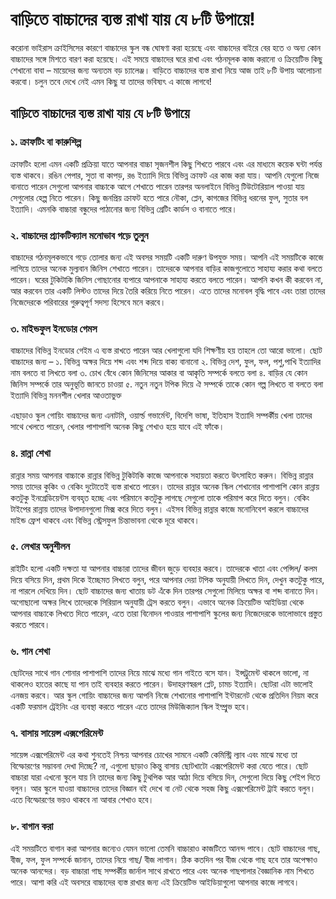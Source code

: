 # বাড়িতে বাচ্চাদের ব্যস্ত রাখা যায় যে ৮টি উপায়ে!

করোনা ভাইরাস ক্রাইসিসের কারণে বাচ্চাদের স্কুল বন্ধ ঘোষণা করা হয়েছে এবং বাচ্চাদের বাইরে বের হতে ও অন্য কোন বাচ্চাদের সঙ্গে মিশতে বারণ করা হয়েছে। এই সময়ে বাচ্চাদের ঘরে রাখা এবং গঠনমূলক কাজ করানো ও ক্রিয়েটিভ কিছু শেখানো বাবা – মায়েদের জন্য অন্যতম বড় চ্যালেঞ্জ। বাড়িতে বাচ্চাদের ব্যস্ত রাখা নিয়ে আজ তাই ৮টি উপায় আলোচনা করবো। চলুন তবে দেখে নেই এমন কিছু যা তাদের ভবিষ্যৎ এ কাজে লাগবে!
## বাড়িতে বাচ্চাদের ব্যস্ত রাখা যায় যে ৮টি উপায়ে
### ১. ক্রাফটিং বা কারুশিল্প
ক্রাফটিং হলো এমন একটি প্রক্রিয়া যাতে আপনার বাচ্চা সৃজনশীল কিছু শিখতে পারবে এবং এর মাধ্যমে কয়েক ঘন্টা পর্যন্ত ব্যস্ত থাকবে। রঙিন পেপার, সুতা বা কাপড়, রঙ ইত্যাদি দিয়ে বিভিন্ন ক্রাফট এর কাজ করা যায়। আপনি যেগুলো নিজে বানাতে পারেন সেগুলো আপনার বাচ্চাকে আগে শেখাতে পারেন তারপর অনলাইনে বিভিন্ন টিউটোরিয়াল পাওয়া যায় সেগুলোর হেল্প নিতে পারেন। কিছু জনপ্রিয় ক্রাফট হতে পারে নৌকা, প্লেন, কাগজের বিভিন্ন ধরনের ফুল, সুতার বল ইত্যাদি। এমনকি বাচ্চারা বন্ধুদের পাঠানোর জন্য বিভিন্ন গ্রেটিং কার্ডস ও বানাতে পারে।
### ২. বাচ্চাদের প্র্যাকটিক্যাল মনোভাব গড়ে তুলুন
বাচ্চাদের গঠনমূলকভাবে গড়ে তোলার জন্য এই অবসর সময়টি একটি দারুণ উপযুক্ত সময়। আপনি এই সময়টিকে কাজে লাগিয়ে তাদের অনেক মুল্যবান জিনিস শেখাতে পারেন। তাদেরকে আপনার বাড়ির কাজগুলোতে সাহায্য করার কথা বলতে পারেন। ঘরের টুকিটাকি জিনিস গোছানোর ব্যপারে আপনাকে সাহায্য করতে বলতে পারেন। আপনি কখন কী করবেন না, আর করবেন তার একটি লিস্টও তাদের দিয়ে তৈরি করিয়ে নিতে পারেন। এতে তাদের মনোবল বৃদ্ধি পাবে এবং তারা তাদের নিজেদেরকে পরিবারের গুরুত্বপূর্ণ সদস্য হিসেবে মনে করবে।
### ৩. মাইন্ডফুল ইনডোর গেমস
বাচ্চাদের বিভিন্ন ইনডোর গেইম এ ব্যস্ত রাখতে পারেন আর খেলাগুলো যদি শিক্ষণীয় হয় তাহলে তো আরো ভালো। ছোট বাচ্চাদের জন্য –
১. বিভিন্ন অক্ষর দিয়ে শব্দ এবং শব্দ দিয়ে বাক্য বানানো
২. বিভিন্ন দেশ, ফুল, ফল, পশু,পাখি ইত্যাদির নাম বলতে বা লিখতে বলা
৩. চোখ বেঁধে কোন জিনিসের আকার বা আকৃতি সম্পর্কে বলতে বলা
৪. বাড়ির যে কোন জিনিস সম্পর্কে তার অনুভূতি জানতে চাওয়া
৫. নতুন নতুন টপিক দিয়ে ঐ সম্পর্কে তাকে কোন গল্প লিখতে বা বলতে বলা ইত্যাদি বিভিন্ন মননশীল খেলার আওতাভুক্ত

এছাড়াও স্কুল গোয়িং বাচ্চাদের জন্য এনাটমি, ওয়ার্ল্ড গভার্মেন্ট, বিদেশি ভাষা, ইতিহাস ইত্যাদি সম্পর্কীয় খেলা তাদের সাথে খেলতে পারেন, খেলার পাশাপাশি অনেক কিছু শেখাও হয়ে যাবে এই ফাঁকে।
### ৪. রান্না শেখা 
রান্নার সময় আপনার বাচ্চাকে রান্নার বিভিন্ন টুকিটাকি কাজে আপনাকে সহায়তা করতে উৎসাহিত করুন। বিভিন্ন রান্নার সময় তাদের কুকিং ও বেকিং দুটোতেই ব্যস্ত রাখতে পারেন। তাদের রান্নার অনেক স্কিল শেখানোর পাশাপাশি কোন রান্নায় কতটুকু ইনগ্রেডিয়েন্টস ব্যবহৃত হচ্ছে এবং পরিমানে কতটুকু লাগছে সেগুলো তাকে পরিমাপ করে দিতে বলুন। বেকিং টাইপের রান্নায় তাদের উপাদানগুলো মিক্স করে দিতে বলুন। এইসব বিভিন্ন রান্নার কাজে মনোনিবেশ করলে বাচ্চাদের মাইন্ড ফ্রেশ থাকবে এবং বিভিন্ন স্ট্রেসফুল চিন্তাভাবনা থেকে দূরে থাকবে।
### ৫. লেখার অনুশীলন
রাইটিং হলো একটি দক্ষতা যা আপনার বাচ্চারা তাদের জীবন জুড়ে ব্যবহার করবে। তাদেরকে খাতা এবং পেন্সিল/ কলম দিয়ে বসিয়ে দিন, প্রথম দিকে ইচ্ছেমত লিখতে বলুন, পরে আপনার দেয়া টপিক অনুযায়ী লিখতে দিন, দেখুন কতটুকু পারে, না পারলে দেখিয়ে দিন। ছোট বাচ্চাদের জন্য খাতায় ডট এঁকে দিন তারপর সেগুলো মিলিয়ে অক্ষর বা শব্দ বানাতে দিন। অগোছালো অক্ষর লিখে তাদেরকে সিরিয়াল অনুযায়ী ট্রেস করতে বলুন। এভাবে অনেক ক্রিয়েটিভ আইডিয়া থেকে আপনার বাচ্চাকে লিখতে দিতে পারেন, এতে তারা বিনোদন পাওয়ার পাশাপাশি স্কুলের জন্য নিজেদেরকে ভালোভাবে প্রস্তুত করতে পারবে।
### ৬. গান শেখা 
ছোটদের সাথে গান শোনার পাশাপাশি তাদের নিয়ে মাঝে মধ্যে গান গাইতে বসে যান। ইন্সট্রুমেন্ট থাকলে ভালো, না থাকলেও হাতের কাছে যা পান তাই ব্যবহার করতে পারেন। উদাহরণস্বরূপ প্লেট, চামচ ইত্যাদি। ছোটরা এটা ভালোই এনজয় করবে। আর স্কুল গোয়িং বাচ্চাদের জন্য আপনি নিজে শেখানোর পাশাপাশি ইন্টারনেট থেকে প্রতিদিন নিয়ম করে একটি ফরমাল ট্রেইনিং এর ব্যবস্থা করতে পারেন এতে তাদের মিউজিক্যাল স্কিল ইম্প্রুভ হবে।
### ৭. বাসায় সায়েন্স এক্সপেরিমেন্ট
সায়েন্স এক্সপেরিমেন্ট এর কথা শুনতেই নিশ্চয় আপনার চোখের সামনে একটি কেমিস্ট্রি ল্যাব এবং মাঝে মধ্যে তা বিস্ফোরণের সম্ভাবনা দেখা দিচ্ছে? না, এগুলো ছাড়াও কিন্তু বাসায় ছোটখাটো এক্সপেরিমেন্ট করা যেতে পারে। ছোট বাচ্চারা যারা এখনো স্কুলে যায় নি তাদের জন্য কিছু টুথপিক আর আঠা দিয়ে বসিয়ে দিন, সেগুলো দিয়ে কিছু শেইপ দিতে বলুন। আর স্কুলে যাওয়া বাচ্চাদের তাদের বিজ্ঞান বই দেখে বা নেট থেকে সহজ কিছু এক্সপেরিমেন্ট ট্রাই করতে বলুন। এতে বিস্ফোরণের ভয়ও থাকবে না আবার শেখাও হবে।
### ৮. বাগান করা
এই সময়টিতে বাগান করা আপনার জন্যেও যেমন ভালো তেমনি বাচ্চারাও কাজটিতে আনন্দ পাবে। ছোট বাচ্চাদের গাছ, বীজ, ফল, ফুল সম্পর্কে জানান, তাদের নিয়ে গাছ/ বীজ লাগান। ঠিক কতদিন পর বীজ থেকে গাছ হবে তার অপেক্ষাও অনেক আনন্দের। বড় বাচ্চারা গাছ সম্পর্কীয় জার্নাল সাথে রাখতে পারে এবং অনেক গাছপালার বৈজ্ঞানিক নাম শিখতে পারে।
আশা করি এই অবসরে বাচ্চাদের ব্যস্ত রাখার জন্য এই ক্রিয়েটিভ আইডিয়াগুলো আপনার কাজে লাগবে।
